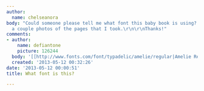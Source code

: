 ```yaml
---
author:
  name: chelseanora
body: "Could someone please tell me what font this baby book is using?  I've attached
  a couple photos of the pages that I took.\r\n\r\nThanks!"
comments:
- author:
    name: defiantone
    picture: 126244
  body: '[[http://www.fonts.com/font/typadelic/amelie/regular|Amelie Regular]]'
  created: '2013-05-12 00:32:26'
date: '2013-05-12 00:00:51'
title: What font is this?

---
```

